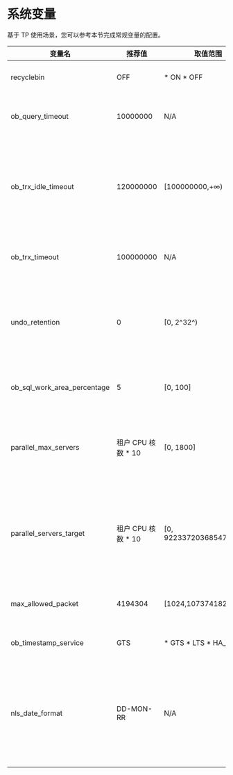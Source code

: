 系统变量 
=========================

基于 TP 使用场景，您可以参考本节完成常规变量的配置。


|             变量名             |       推荐值       |                                                                      取值范围                                                                       |                                                  描述                                                   |
|-----------------------------|-----------------|-------------------------------------------------------------------------------------------------------------------------------------------------|-------------------------------------------------------------------------------------------------------|
| recyclebin                  | OFF             | * ON   * OFF                                                 | 用于设置是否开启回收站功能。                                                                                        |
| ob_query_timeout            | 10000000        | N/A                                                                                                                                             | 用于设置查询超时时间，单位是微秒。                                                                                     |
| ob_trx_idle_timeout         | 120000000       | \[100000000,+∞)                                                                                                                                 | 用于设置事务空闲超时时间，即事务中两条语句之间的执行间隔超过该值时超时，单位为微秒。                                                            |
| ob_trx_timeout              | 100000000       | N/A                                                                                                                                             | 用于设置事务超时时间，单位为微秒。                                                                                     |
| undo_retention              | 0               | \[0, 2^32^)                                                                                                                                     | 表示系统应保留的多版本数据范围，单位为秒，在转储时控制多版本数据的回收。                                                                  |
| ob_sql_work_area_percentage | 5               | \[0, 100\]                                                                                                                                      | 用于 SQL 执行的租户内存百分比限制。                                                                                  |
| parallel_max_servers        | 租户 CPU 核数 \* 10 | \[0, 1800\]                                                                                                                                     | 用于设置每个 Server 上并行执行（Parallel eXecution，PX）线程池的大小。                                     |
| parallel_servers_target     | 租户 CPU 核数 \* 10 | \[0, 9223372036854775807\]                                                                                                                      | 用于设置每个 Server 上的大查询排队条件。当 PX 线程池中有指定的空闲线程数时才调度新查询。                                                    |
| max_allowed_packet          | 4194304         | \[1024,1073741824\]                                                                                                                             | 用于设置最大网络包大小，单位是 Byte。                                                                                 |
| ob_timestamp_service        | GTS             | * GTS   * LTS   * HA_GTS    | 用于指定使用何种时间戳服务。                                                                                        |
| nls_date_format             | DD-MON-RR       | N/A                                                                                                                                             | 用于控制 Date 类型转 Str 的格式，以及 Str 隐式转 Date 的格式。 **说明**  该参数仅适用于 Oracle 模式。 |


